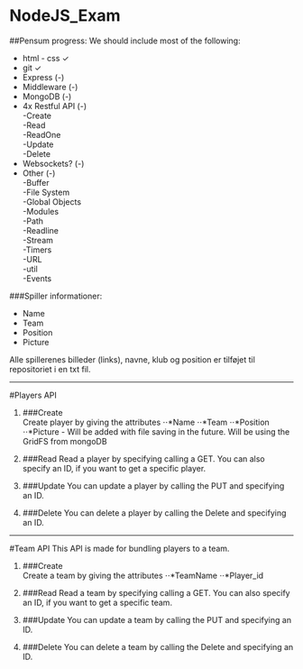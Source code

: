 # NodeJS_Exam

##Pensum progress:
We should include most of the following:

* html - css  ✓
* git				  ✓
* Express             (-)
* Middleware          (-)
* MongoDB             (-)
* 4x Restful API      (-)<br/>
  -Create<br/>
  -Read<br/>
  -ReadOne</br>
  -Update<br/>
  -Delete
* Websockets?         (-)
* Other               (-) <br/>
  -Buffer <br/>
  -File System<br/>
  -Global Objects<br/>
  -Modules<br/>
  -Path<br/>
  -Readline<br/>
  -Stream<br/>
  -Timers<br/>
  -URL<br/>
  -util<br/>
  -Events<br/>

###Spiller informationer:

* Name
* Team
* Position
* Picture

Alle spillerenes billeder (links), navne, klub og position er tilføjet til repositoriet i en txt fil.


---

#Players API

1. ###Create</br>
Create player by giving the attributes
  ⋅⋅*Name
  ⋅⋅*Team
  ⋅⋅*Position
  ⋅⋅*Picture - Will be added with file saving in the future. Will be using the GridFS from mongoDB

2. ###Read
Read a player by specifying calling a GET. You can also specify an ID, if you want to get a specific player. 

3. ###Update
You can update a player by calling the PUT and specifying an ID. 

4. ###Delete
You can delete a player by calling the Delete and specifying an ID.

---

#Team API
This API is made for bundling players to a team.

1. ###Create</br>
Create a team by giving the attributes
  ⋅⋅*TeamName
  ⋅⋅*Player_id

2. ###Read
Read a team by specifying calling a GET. You can also specify an ID, if you want to get a specific team. 

3. ###Update
You can update a team by calling the PUT and specifying an ID. 

4. ###Delete
You can delete a team by calling the Delete and specifying an ID.
